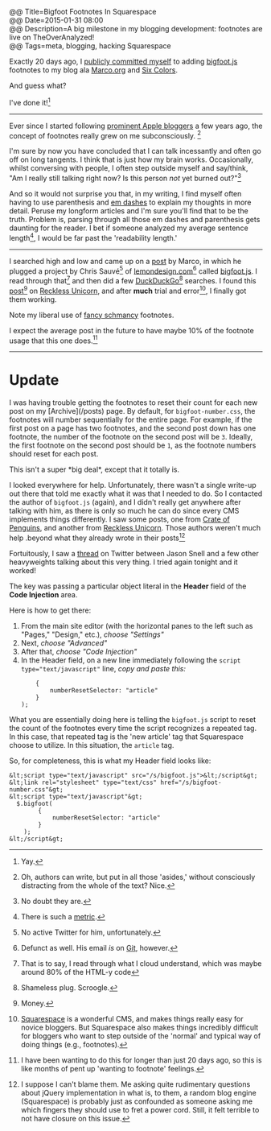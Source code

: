 @@ Title=Bigfoot Footnotes In Squarespace  
@@ Date=2015-01-31 08:00  
@@ Description=A big milestone in my blogging development: footnotes are live on TheOverAnalyzed!  
@@ Tags=meta, blogging, hacking Squarespace  

Exactly 20 days ago, I [publicly committed myself](https://twitter.com/TheOverAnalyzed/status/553716002999898112) to adding [bigfoot.js](www.bigfootjs.com) footnotes to my blog ala [Marco.org](http://www.marco.org/) and [Six Colors](www.sixcolors.com). 

And guess what? 

I've done it![^3]

<hr class="small" />

Ever since I started following [prominent Apple bloggers](http://www.daringfireball.net) a few years ago, the concept of footnotes really grew on me subconsciously. [^5]

I'm sure by now you have concluded that I can talk incessantly and often go off on long tangents. I think that is just how my brain works. Occasionally, whilst conversing with people, I often step outside myself and say/think, "Am I really still talking right now? Is this person *not* yet burned out?"[^4]

And so it would not surprise you that, in my writing, I find myself often having to use parenthesis and [em dashes](http://www.thepunctuationguide.com/em-dash.html) to explain my thoughts in more detail. Peruse my longform articles and I'm sure you'll find that to be the truth. Problem is, parsing through all those em dashes and parenthesis gets daunting for the reader. I bet if someone analyzed my average sentence length[^1], I would be far past the 'readability length.'

<hr class="small" />

I searched high and low and came up on a [post](http://www.marco.org/2013/12/15/bigfoot) by Marco, in which he plugged a project by Chris Sauvé[^2] of [lemondesign.com](http://www.lemondesign.com)[^11] called [bigfoot.js](http://www.bigfootjs.com). I read through that[^6] and then did a few [DuckDuckGo](https://duckduckgo.com/?q=bigfootjs&t=osx)[^7] searches. I found this [post](http://recklessunicorn.net/blog/2014/2/11/how-to-use-bigfoot-on-squarespace)[^8] on [Reckless Unicorn](http://recklessunicorn.net/), and after **much** trial and error[^9], I finally got them working. 

Note my liberal use of [fancy schmancy](http://www.urbandictionary.com/define.php?term=Fancy+Schmancy) footnotes.

I expect the average post in the future to have maybe 10% of the footnote usage that this one does.[^10]

<hr class="small" />

<h1><a name="update">Update</a></h1>
I was having trouble getting the footnotes to reset their count for each new post on my [Archive](/posts) page. By default, for <code>bigfoot-number.css</code>, the footnotes will number sequentially for the entire page. For example, if the first post on a page has two footnotes, and the second post down has one footnote, the number of the footnote on the second post will be <code>3</code>. Ideally, the first footnote on the second post should be <code>1</code>, as the footnote numbers should reset for each post. 

This isn't a super \*big deal\*, except that it totally is. 

I looked everywhere for help. Unfortunately, there wasn't a single write-up out there that told me exactly what it was that I needed to do. So I contacted the author of <code>bigfoot.js</code> (again), and I didn't really get anywhere after talking with him, as there is only so much he can do since every CMS implements things differently. I saw some posts, one from [Crate of Penguins](http://crateofpenguins.com/blog/2013-12-add-bigfoot-to-squarespace-sites), and another from [Reckless Unicorn](http://recklessunicorn.net/blog/2014/2/11/how-to-use-bigfoot-on-squarespacecra). Those authors weren't much help .beyond what they already wrote in their posts[^13]

Fortuitously, I saw a [thread](https://twitter.com/jsnell/status/560581646248722433) on Twitter between Jason Snell and a few other heavyweights talking about this very thing. I tried again tonight and it worked!

The key was passing a particular object literal in the **Header** field of the **Code Injection** area.

Here is how to get there:

1. From the main site editor (with the horizontal panes to the left such as "Pages," "Design," etc.), *choose "Settings"*
2. Next, *choose "Advanced"*
3. After that, *choose "Code Injection"*
4. In the Header field, on a new line immediately following the <code>script type="text/javascript"</code> line, *copy and paste this:*
	```  $.bigfoot(
        {
            numberResetSelector: "article"
        }
    );
    ```
    
What you are essentially doing here is telling the <code>bigfoot.js</code> script to reset the count of the footnotes every time the script recognizes a repeated tag. In this case, that repeated tag is the 'new article' tag that Squarespace choose to utilize. In this situation, the <code>article</code> tag.

So, for completeness, this is what my Header field looks like:

```&lt;script src="//ajax.googleapis.com/ajax/libs/jquery/1.10.2/jquery.min.js">&lt;/script&gt;
&lt;script type="text/javascript" src="/s/bigfoot.js">&lt;/script&gt;
&lt;link rel="stylesheet" type="text/css" href="/s/bigfoot-number.css"&gt;
&lt;script type="text/javascript"&gt;
  $.bigfoot(
        {
            numberResetSelector: "article"
        }
    );
&lt;/script&gt;
```

[^13]: I suppose I can't blame them. Me asking quite rudimentary questions about jQuery implementation in what is, to them, a random blog engine (Squarespace) is probably just as confounded as someone asking me which fingers they should use to fret a power cord. Still, it felt terrible to not have closure on this issue. 
[^12]: This is only pertinent on an 'Archive' or 'All Posts' type of page, where every post is included on one page. If several posts contain footnotes, the default behavior of bigfoot.js is to just increase the footnote number as the page progresses. 
[^11]: Defunct as well. His email *is* on [Git](https://github.com/lemonmade), however.
[^10]: I have been wanting to do this for longer than just 20 days ago, so this is like months of pent up 'wanting to footnote' feelings.
[^9]: [Squarespace](www.sqarespace.com) is a wonderful CMS, and makes things really easy for novice bloggers. But Squarespace also makes things incredibly difficult for bloggers who want to step outside of the 'normal' and typical way of doing things (e.g., footnotes). 
[^8]: Money.
[^7]: Shameless plug. Scroogle. 
[^6]: That is to say, I read through what I cloud understand, which was maybe around 80% of the HTML-y code
[^5]: Oh, authors can write, but put in all those 'asides,' without consciously distracting from the whole of the text? Nice.
[^4]: No doubt they are. 
[^3]: Yay.
[^2]: No active Twitter for him, unfortunately.
[^1]: There is such a [metric](https://strainindex.wordpress.com/2008/07/28/the-average-sentence-length/).